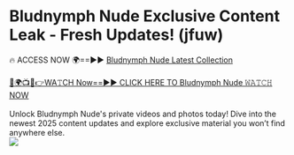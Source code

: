 # Bludnymph Nude Exclusive Content Leak - Fresh Updates! (jfuw)

🔥 ACCESS NOW 🌍==►► <a href="https://tinyurl.com/yc657z5k" rel="nofollow">Bludnymph Nude Latest Collection</a>
<br><br>
[🔴🌍📺📱👉WA𝚃CH Now==►► CLICK HERE TO Bludnymph Nude 𝚆𝙰𝚃𝙲𝙷 NOW](https://tinyurl.com/yc657z5k)
<br><br>
Unlock Bludnymph Nude's private videos and photos today! Dive into the newest 2025 content updates and explore exclusive material you won’t find anywhere else.
<br>
<a href="https://tinyurl.com/yc657z5k" rel="nofollow" data-target="animated-image.originalLink"><img src="https://camo.githubusercontent.com/8a4f000d20f83aca3bf7ec5f350d767afa0574a8a352519fd8cfa583a6f93a33/68747470733a2f2f692e696d6775722e636f6d2f644a486b345a712e676966" data-canonical-src="https://i.imgur.com/dJHk4Zq.gif" style="max-width: 100%; display: inline-block;" data-target="animated-image.originalImage"></a>
<br>
